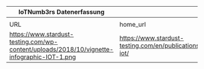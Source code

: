 |IoTNumb3rs Datenerfassung|||||||||||
| ---- | ---- | ---- | ---- | ---- | ---- | ---- | ---- | ---- | ---- | ---- |
||||||||||||
|URL|home_url|filename|device_class|device_count|market_class|market_volume|prognosis_year|publication_year|authorship_class|Dropbox folder|
|https://www.stardust-testing.com/wp-content/uploads/2018/10/vignette-infographic-IOT-1.png|https://www.stardust-testing.com/en/publications/testing-iot/|file4_vignette-infographic-IOT-1.png||||||||MariaMarg/20181211-1803|
